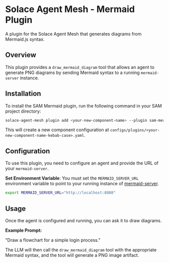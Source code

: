 # Solace Agent Mesh - Mermaid Plugin

A plugin for the Solace Agent Mesh that generates diagrams from Mermaid.js syntax.

## Overview

This plugin provides a `draw_mermaid_diagram` tool that allows an agent to generate PNG diagrams by sending Mermaid syntax to a running `mermaid-server` instance.

## Installation
To install the SAM Mermaid plugin, run the following command in your SAM project directory:

```bash
solace-agent-mesh plugin add <your-new-component-name> --plugin sam-mermaid
```
This will create a new component configuration at `configs/plugins/<your-new-component-name-kebab-case>.yaml`.

## Configuration

To use this plugin, you need to configure an agent and provide the URL of your `mermaid-server`.

**Set Environment Variable**:
    You must set the `MERMAID_SERVER_URL` environment variable to point to your running instance of [mermaid-server](https://github.com/TomWright/mermaid-server).

```bash
export MERMAID_SERVER_URL="http://localhost:8080"
```


## Usage

Once the agent is configured and running, you can ask it to draw diagrams.

**Example Prompt:**

"Draw a flowchart for a simple login process."

The LLM will then call the `draw_mermaid_diagram` tool with the appropriate Mermaid syntax, and the tool will generate a PNG image artifact.
